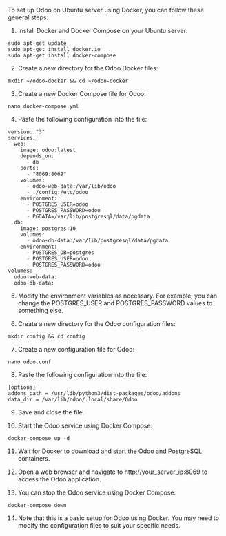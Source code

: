 To set up Odoo on Ubuntu server using Docker, you can follow these general steps:

1. Install Docker and Docker Compose on your Ubuntu server:

```
sudo apt-get update
sudo apt-get install docker.io
sudo apt-get install docker-compose
```

2. Create a new directory for the Odoo Docker files:

```
mkdir ~/odoo-docker && cd ~/odoo-docker
```

3. Create a new Docker Compose file for Odoo:

```
nano docker-compose.yml
```

4. Paste the following configuration into the file:

```
version: "3"
services:
  web:
    image: odoo:latest
    depends_on:
      - db
    ports:
      - "8069:8069"
    volumes:
      - odoo-web-data:/var/lib/odoo
      - ./config:/etc/odoo
    environment:
      - POSTGRES_USER=odoo
      - POSTGRES_PASSWORD=odoo
      - PGDATA=/var/lib/postgresql/data/pgdata
  db:
    image: postgres:10
    volumes:
      - odoo-db-data:/var/lib/postgresql/data/pgdata
    environment:
      - POSTGRES_DB=postgres
      - POSTGRES_USER=odoo
      - POSTGRES_PASSWORD=odoo
volumes:
  odoo-web-data:
  odoo-db-data:
```

5. Modify the environment variables as necessary. For example, you can change the POSTGRES_USER and POSTGRES_PASSWORD values to something else.

6. Create a new directory for the Odoo configuration files:

```
mkdir config && cd config
```

7. Create a new configuration file for Odoo:

```
nano odoo.conf
```

8. Paste the following configuration into the file:

```
[options]
addons_path = /usr/lib/python3/dist-packages/odoo/addons
data_dir = /var/lib/odoo/.local/share/Odoo
```

9. Save and close the file.

10. Start the Odoo service using Docker Compose:

```
docker-compose up -d
```

11. Wait for Docker to download and start the Odoo and PostgreSQL containers.
12. Open a web browser and navigate to http://your_server_ip:8069 to access the Odoo application.

13. You can stop the Odoo service using Docker Compose:

```
docker-compose down
```

14. Note that this is a basic setup for Odoo using Docker. You may need to modify the configuration files to suit your specific needs.


